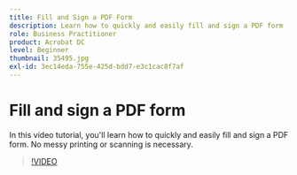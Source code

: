 ```yaml
---
title: Fill and Sign a PDF Form
description: Learn how to quickly and easily fill and sign a PDF form
role: Business Practitioner
product: Acrobat DC
level: Beginner
thumbnail: 35495.jpg
exl-id: 3ec14eda-755e-425d-bdd7-e3c1cac8f7af
---
```

# Fill and sign a PDF form

In this video tutorial, you'll learn how to quickly and easily fill and sign a PDF form. No messy printing or scanning is necessary.

>[!VIDEO](https://video.tv.adobe.com/v/35495?hidetitle=true)
